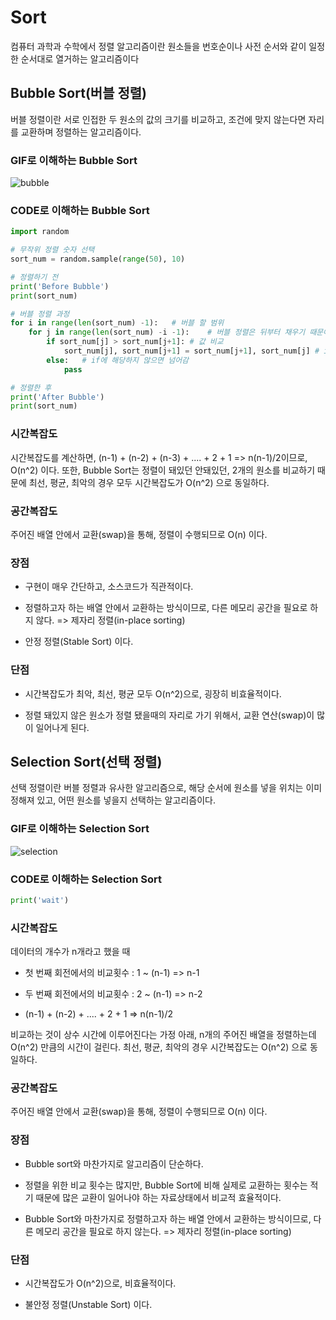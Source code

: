 # Sort
컴퓨터 과학과 수학에서 정렬 알고리즘이란 원소들을 번호순이나 사전 순서와 같이 일정한 순서대로 열거하는 알고리즘이다
## Bubble Sort(버블 정렬)
버블 정렬이란 서로 인접한 두 원소의 값의 크기를 비교하고, 조건에 맞지 않는다면 자리를 교환하며 정렬하는 알고리즘이다.
### GIF로 이해하는 Bubble Sort
![bubble](https://user-images.githubusercontent.com/112944851/232243712-2bd099c0-f642-40e9-b1b4-2ca8db1b2775.gif)
### CODE로 이해하는 Bubble Sort
```python
import random

# 무작위 정렬 숫자 선택
sort_num = random.sample(range(50), 10)

# 정렬하기 전
print('Before Bubble')
print(sort_num)

# 버블 정렬 과정
for i in range(len(sort_num) -1):   # 버블 할 범위
    for j in range(len(sort_num) -i -1):    # 버블 정렬은 뒤부터 채우기 때문에 한칸씩 앞으로 당김
        if sort_num[j] > sort_num[j+1]: # 값 비교
            sort_num[j], sort_num[j+1] = sort_num[j+1], sort_num[j] # if문 조건에 충족하면 순서를 바꿈
        else:   # if에 해당하지 않으면 넘어감
            pass

# 정렬한 후
print('After Bubble')
print(sort_num)
```
### 시간복잡도
시간복잡도를 계산하면, (n-1) + (n-2) + (n-3) + .... + 2 + 1 => n(n-1)/2이므로, O(n^2) 이다. 또한, Bubble Sort는 정렬이 돼있던 안돼있던, 2개의 원소를 비교하기 때문에 최선, 평균, 최악의 경우 모두 시간복잡도가 O(n^2) 으로 동일하다.
### 공간복잡도
주어진 배열 안에서 교환(swap)을 통해, 정렬이 수행되므로 O(n) 이다.
### 장점
* 구현이 매우 간단하고, 소스코드가 직관적이다.

* 정렬하고자 하는 배열 안에서 교환하는 방식이므로, 다른 메모리 공간을 필요로 하지 않다. => 제자리 정렬(in-place sorting)

* 안정 정렬(Stable Sort) 이다.
### 단점
* 시간복잡도가 최악, 최선, 평균 모두 O(n^2)으로, 굉장히 비효율적이다.
 
* 정렬 돼있지 않은 원소가 정렬 됐을때의 자리로 가기 위해서, 교환 연산(swap)이 많이 일어나게 된다.

## Selection Sort(선택 정렬)
선택 정렬이란 버블 정렬과 유사한 알고리즘으로, 해당 순서에 원소를 넣을 위치는 이미 정해져 있고, 어떤 원소를 넣을지 선택하는 알고리즘이다.
### GIF로 이해하는 Selection Sort
![selection](https://user-images.githubusercontent.com/112944851/232245480-5037eff2-87f4-40d5-9348-5086820da7d5.gif)
### CODE로 이해하는 Selection Sort
```python
print('wait')
```
### 시간복잡도
데이터의 개수가 n개라고 했을 때

* 첫 번째 회전에서의 비교횟수 : 1 ~ (n-1) => n-1

* 두 번째 회전에서의 비교횟수 : 2 ~ (n-1) => n-2

* (n-1) + (n-2) + .... + 2 + 1 => n(n-1)/2

비교하는 것이 상수 시간에 이루어진다는 가정 아래, n개의 주어진 배열을 정렬하는데 O(n^2) 만큼의 시간이 걸린다. 최선, 평균, 최악의 경우 시간복잡도는 O(n^2) 으로 동일하다.
### 공간복잡도
주어진 배열 안에서 교환(swap)을 통해, 정렬이 수행되므로 O(n) 이다.
### 장점
* Bubble sort와 마찬가지로 알고리즘이 단순하다.

* 정렬을 위한 비교 횟수는 많지만, Bubble Sort에 비해 실제로 교환하는 횟수는 적기 때문에 많은 교환이 일어나야 하는 자료상태에서 비교적 효율적이다.

* Bubble Sort와 마찬가지로 정렬하고자 하는 배열 안에서 교환하는 방식이므로, 다른 메모리 공간을 필요로 하지 않는다. => 제자리 정렬(in-place sorting)
### 단점
* 시간복잡도가 O(n^2)으로, 비효율적이다.

* 불안정 정렬(Unstable Sort) 이다.
